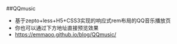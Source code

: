 ##QQmusic
- 基于zepto+less+H5+CSS3实现的响应式rem布局的QQ音乐播放页
- 你也可以通过下方地址直接预览效果
- https://emmaoo.github.io/blog/QQmusic/